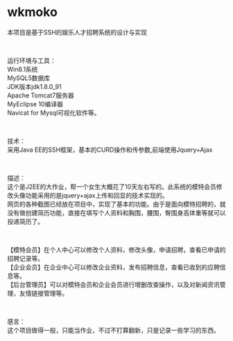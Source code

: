 # wkmoko
本项目是基于SSH的娱乐人才招聘系统的设计与实现

<br/>

运行环境与工具：<br/>
Win8.1系统<br/>
MySQL5数据库<br/>
JDK版本jdk1.8.0_91<br/>
Apache Tomcat7服务器<br/>
MyEclipse 10编译器<br/>
Navicat for Mysql可视化软件等。<br/>

<br/>

技术：<br/>
采用Java EE的SSH框架，基本的CURD操作和传参数,前端使用Jquery+Ajax<br/>

<br/>

描述：<br/>
这个是J2EE的大作业，帮一个女生大概花了10天左右写的。此系统的模特会员修改头像功能采用的是jquery+ajax上传和回显的技术实现的。<br/>
网页的各种截图已经放在项目中，实现了基本的功能。由于是面向模特招聘的，就没有做创建简历功能，直接在填写个人资料和胸围，腰围，臀围身高体重等就可以投递简历了。<br/>

<br/>

【模特会员】在个人中心可以修改个人资料，修改头像，申请招聘，查看已申请的招聘记录等。<br/>
【企业会员】在企业中心可以修改企业资料，发布招聘信息，查看已收到的应聘信息等。<br/>
【后台管理员】可以对模特会员和企业会员进行增删改查操作，以及对新闻资讯管理，友情链接管理等。<br/>

<br/>

感言：<br/>
这个项目做得一般，只能当作业，不过不打算翻新，只是记录一些学习的东西。<br/>
